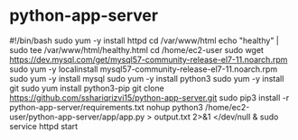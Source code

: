 # python-app-server
#!/bin/bash
sudo yum -y install httpd
cd /var/www/html
echo "healthy" | sudo tee /var/www/html/healthy.html
cd /home/ec2-user
sudo wget https://dev.mysql.com/get/mysql57-community-release-el7-11.noarch.rpm
sudo yum -y localinstall mysql57-community-release-el7-11.noarch.rpm
sudo yum -y install mysql
sudo yum -y install python3
sudo yum -y install git
sudo yum install python3-pip
git clone https://github.com/sshariqrizvi15/python-app-server.git
sudo pip3 install -r python-app-server/requirements.txt
nohup python3 /home/ec2-user/python-app-server/app/app.py > output.txt 2>&1  </dev/null &
sudo service httpd start
